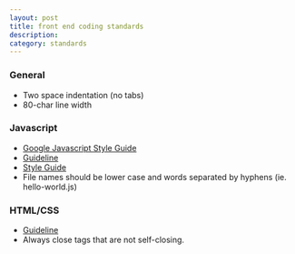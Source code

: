 ```yaml
---
layout: post
title: front end coding standards
description:
category: standards
---
```


### General
* Two space indentation (no tabs)
* 80-char line width

### Javascript
* [Google Javascript Style Guide](http://google-styleguide.googlecode.com/svn/trunk/javascriptguide.xml)
* [Guideline](http://drupal.org/node/172169)
* [Style Guide](http://neil.rashbrook.org/Js.htm)
* File names should be lower case and words separated by hyphens (ie. hello-world.js)

### HTML/CSS
* [Guideline](http://google-styleguide.googlecode.com/svn/trunk/htmlcssguide.xml)
* Always close tags that are not self-closing.